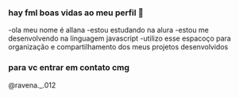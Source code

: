 ### hay fml boas vidas ao meu perfil 👾
-ola meu nome é allana
-estou estudando na alura 
-estou me desenvolvendo na linguagem javascript
-utilizo esse espacoço para organização e compartilhamento dos meus projetos desenvolvidos 

### para vc entrar em contato cmg

@ravena._.012
